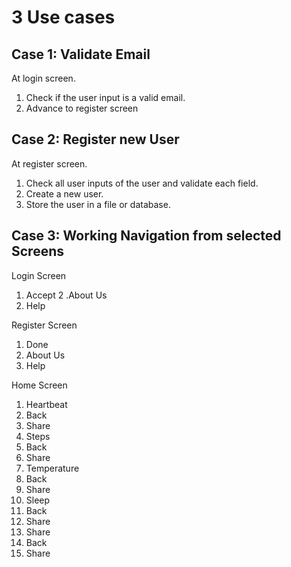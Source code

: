 # 3 Use cases

## Case 1: Validate Email
At login screen. 

1. Check if the user input is a valid email.
2. Advance to register screen


## Case 2: Register new User
At register screen.

1. Check all user inputs of the user and validate each field. 
2. Create a new user.
3. Store the user in a file or database.

## Case 3: Working Navigation from selected Screens
Login Screen

1. Accept
2 .About Us
3. Help

Register Screen

1. Done
2. About Us
3. Help

Home Screen

1. Heartbeat
  1. Back
  2. Share
2. Steps
  1. Back
  2. Share
3. Temperature
  1. Back
  2. Share
4. Sleep
  1. Back
  2. Share
5. Share
  1. Back
  2. Share

